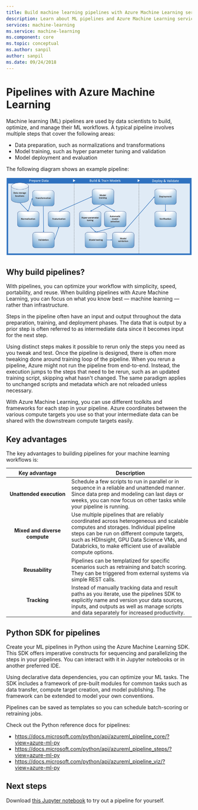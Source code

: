 ```yaml
---
title: Build machine learning pipelines with Azure Machine Learning service
description: Learn about ML pipelines and Azure Machine Learning service. 
services: machine-learning
ms.service: machine-learning
ms.component: core
ms.topic: conceptual
ms.author: sanpil
author: sanpil
ms.date: 09/24/2018
---
```


# Pipelines with Azure Machine Learning

Machine learning (ML) pipelines are used by data scientists to build, optimize, and manage their ML workflows. A typical pipeline involves multiple steps that cover the following areas:
+ Data preparation, such as normalizations and transformations
+ Model training, such as hyper parameter tuning and validation
+ Model deployment and evaluation  

The following diagram shows an example pipeline:

![png](./media/concept-ml-pipelines/pipelines.png)

## Why build pipelines?

With pipelines, you can optimize your workflow with simplicity, speed, portability, and reuse. When building pipelines with Azure Machine Learning, you can focus on what you know best &mdash; machine learning &mdash; rather than infrastructure.

Steps in the pipeline often have an input and output throughout the data preparation, training, and   deployment phases. The data that is output by a prior step is often referred to as intermediate data since it becomes input for the next step. 

Using distinct steps makes it possible to rerun only the steps you need as you tweak and test. Once the pipeline is designed, there is often more tweaking done around training loop of the pipeline. When you rerun a pipeline, Azure might not run the pipeline from end-to-end.  Instead, the execution jumps to the steps that need to be rerun, such as an updated training script, skipping what hasn't changed. The same paradigm applies to unchanged scripts and metadata which are not reloaded unless necessary. 

With Azure Machine Learning, you can use different toolkits and frameworks for each step in your pipeline. Azure coordinates between the various compute targets you use so that your intermediate data can be shared with the downstream compute targets easily. 

## Key advantages

The key advantages to building pipelines for your machine learning workflows is:

|Key advantage|Description|
|:-------:|-----------|
|**Unattended&nbsp;execution**|Schedule a few scripts to run in parallel or in sequence in a reliable and unattended manner. Since data prep and modeling can last days or weeks, you can now focus on other tasks while your pipeline is running. |
|**Mixed and diverse compute**|Use multiple pipelines that are reliably coordinated across heterogeneous and scalable computes and storages. Individual pipeline steps can be run on different compute targets, such as HDInsight, GPU Data Science VMs, and Databricks, to make efficient use of available compute options.|
|**Reusability**|Pipelines can be templatized for specific scenarios such as retraining and batch scoring.  They can be triggered from external systems via simple REST calls.|
|**Tracking**|Instead of manually tracking data and result paths as you iterate, use the pipelines SDK to explicitly name and version your data sources, inputs, and outputs as well as manage scripts and data separately for increased productivity.|

## Python SDK for pipelines

Create your ML pipelines in Python using the Azure Machine Learning SDK. This SDK offers imperative constructs for sequencing and parallelizing the steps in your pipelines. You can interact with it in Jupyter notebooks or in another preferred IDE. 

Using declarative data dependencies, you can optimize your ML tasks. The SDK includes a framework of pre-built modules for common tasks such as data transfer, compute target creation, and model publishing. The framework can be extended to model your own conventions.

Pipelines can be saved as templates so you can schedule batch-scoring or retraining jobs.

Check out the Python reference docs for pipelines:
+ https://docs.microsoft.com/python/api/azureml_pipeline_core/?view=azure-ml-py
+ https://docs.microsoft.com/python/api/azureml_pipeline_steps/?view=azure-ml-py
+ https://docs.microsoft.com/python/api/azureml_pipeline_viz/?view=azure-ml-py

## Next steps

Download [this Jupyter notebook](https://aka.ms/aml-notebook-train) to try out a pipeline for yourself. 
